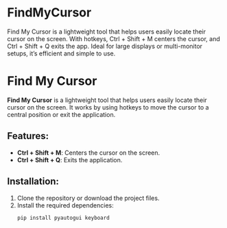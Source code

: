 # FindMyCursor
Find My Cursor is a lightweight tool that helps users easily locate their cursor on the screen. With hotkeys, Ctrl + Shift + M centers the cursor, and Ctrl + Shift + Q exits the app. Ideal for large displays or multi-monitor setups, it’s efficient and simple to use.
# Find My Cursor

**Find My Cursor** is a lightweight tool that helps users easily locate their cursor on the screen. It works by using hotkeys to move the cursor to a central position or exit the application.

## Features:
- **Ctrl + Shift + M**: Centers the cursor on the screen.
- **Ctrl + Shift + Q**: Exits the application.

## Installation:
1. Clone the repository or download the project files.
2. Install the required dependencies:
   ```bash
   pip install pyautogui keyboard

